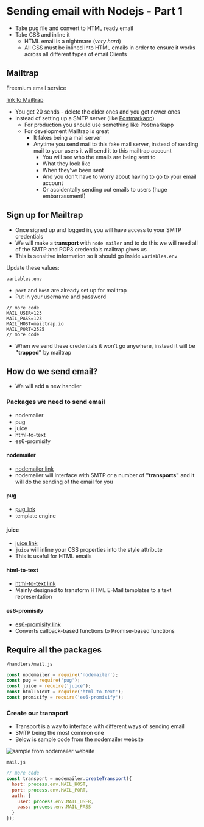 # Sending email with Nodejs - Part 1
* Take pug file and convert to HTML ready email
* Take CSS and inline it
    - HTML email is a nightmare (_very hard_)
    - All CSS must be inlined into HTML emails in order to ensure it works across all different types of email Clients

## Mailtrap
Freemium email service

[link to Mailtrap](https://mailtrap.io/)

* You get 20 sends - delete the older ones and you get newer ones
* Instead of setting up a SMTP server (like [Postmarkapp](https://postmarkapp.com/))
    - For production you should use something like Postmarkapp
    - For development Mailtrap is great
        + It fakes being a mail server
        + Anytime you send mail to this fake mail server, instead of sending mail to your users it will send it to this mailtrap account
            * You will see who the emails are being sent to
            * What they look like
            * When they've been sent
            * And you don't have to worry about having to go to your email account
            * Or accidentally sending out emails to users (huge embarrassment!)

## Sign up for Mailtrap
* Once signed up and logged in, you will have access to your SMTP credentials
* We will make a **transport** with `node mailer` and to do this we will need all of the SMTP and POP3 credentials mailtrap gives us
* This is sensitive information so it should go inside `variables.env`

Update these values:

`variables.env`

* `port` and `host` are already set up for mailtrap
* Put in your username and password

```
// more code
MAIL_USER=123
MAIL_PASS=123
MAIL_HOST=mailtrap.io
MAIL_PORT=2525
// more code
```

* When we send these credentials it won't go anywhere, instead it will be **"trapped"** by mailtrap

## How do we send email?
* We will add a new handler

### Packages we need to send email
* nodemailer
* pug
* juice
* html-to-text
* es6-promisify

#### nodemailer
* [nodemailer link](https://nodemailer.com/about/)
* nodemailer will interface with SMTP or a number of **"transports"** and it will do the sending of the email for you

#### pug
* [pug link](https://www.npmjs.com/package/pug)
* template engine

#### juice
* [juice link](https://www.npmjs.com/package/juice)
* `juice` will inline your CSS properties into the style attribute
* This is useful for HTML emails

#### html-to-text
* [html-to-text link](https://www.npmjs.com/package/juice)
*  Mainly designed to transform HTML E-Mail templates to a text representation

#### es6-promisify
* [es6-promisify link](https://www.npmjs.com/package/es6-promisify)
* Converts callback-based functions to Promise-based functions

## Require all the packages
`/handlers/mail.js`

```js
const nodemailer = require('nodemailer');
const pug = require('pug');
const juice = require('juice');
const htmlToText = require('html-to-text');
const promisify = require('es6-promisify');
```

### Create our transport
* Transport is a way to interface with different ways of sending email
* SMTP being the most common one
* Below is sample code from the nodemailer website

![sample from nodemailer website](https://i.imgur.com/TWhvJKX.png)

`mail.js`

```js
// more code
const transport = nodemailer.createTransport({
  host: process.env.MAIL_HOST,
  port: process.env.MAIL_PORT,
  auth: {
    user: process.env.MAIL_USER,
    pass: process.env.MAIL_PASS
  }
});
```

